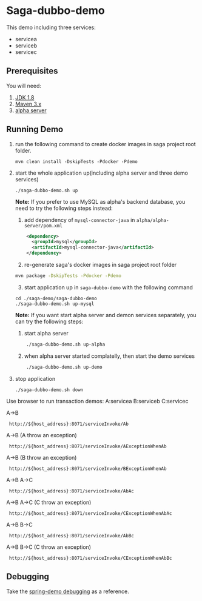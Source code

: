 # Saga-dubbo-demo
This demo including three services:
* servicea
* serviceb
* servicec

## Prerequisites
You will need:
1. [JDK 1.8][jdk]
2. [Maven 3.x][maven]
3. [alpha server][alpha_server]

[jdk]: http://www.oracle.com/technetwork/java/javase/downloads/jdk8-downloads-2133151.html
[maven]: https://maven.apache.org/install.html
[alpha_server]: https://github.com/apache/servicecomb-saga/tree/master/alpha

## Running Demo
1. run the following command to create docker images in saga project root folder.
   ```
   mvn clean install -DskipTests -Pdocker -Pdemo
   ```
2. start the whole application up(including alpha server and three demo services)
   ```
   ./saga-dubbo-demo.sh up
   ```
    **Note:** If you prefer to use MySQL as alpha's backend database, you need to try the following steps instead:
    1. add dependency of `mysql-connector-java` in `alpha/alpha-server/pom.xml`
     ```xml
         <dependency>
           <groupId>mysql</groupId>
           <artifactId>mysql-connector-java</artifactId>
         </dependency>
     ```
    2. re-generate saga's docker images in saga project root folder
     ```bash
     mvn package -DskipTests -Pdocker -Pdemo
     ```
    3. start application up in `saga-dubbo-demo` with the following command
     ```
	 cd ./saga-demo/saga-dubbo-demo
     ./saga-dubbo-demo.sh up-mysql
     ```

    **Note:** If you want start alpha server and demon services separately, you can try the following steps:
    1. start alpha server
     ```bash
         ./saga-dubbo-demo.sh up-alpha
     ```
    2. when alpha server started complatelly, then start the demo services
     ```bash
         ./saga-dubbo-demo.sh up-demo
     ```
4. stop application
   ```
   ./saga-dubbo-demo.sh down
   ```

Use browser to run transaction demos:
A:servicea B:serviceb C:servicec

A->B
```
 http://${host_address}:8071/serviceInvoke/Ab
```

A->B (A throw an exception)
```
 http://${host_address}:8071/serviceInvoke/AExceptionWhenAb
```

A->B (B throw an exception)
```
 http://${host_address}:8071/serviceInvoke/BExceptionWhenAb
```

A->B A->C
```
 http://${host_address}:8071/serviceInvoke/AbAc
```

A->B A->C (C throw an exception)
```
 http://${host_address}:8071/serviceInvoke/CExceptionWhenAbAc
```

A->B B->C
```
 http://${host_address}:8071/serviceInvoke/AbBc
```

A->B B->C (C throw an exception)
```
 http://${host_address}:8071/serviceInvoke/CExceptionWhenAbBc
```

## Debugging
Take the [spring-demo debugging](../saga-spring-demo#debugging) as a reference.
